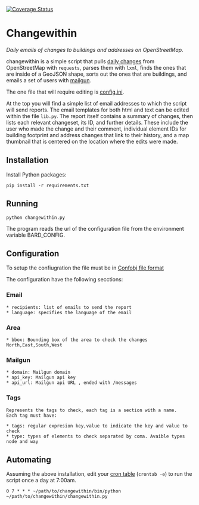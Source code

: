 [![Coverage Status](https://coveralls.io/repos/github/Xevib/changewithin/badge.svg?branch=master)](https://coveralls.io/github/Xevib/changewithin?branch=master)

# Changewithin

*Daily emails of changes to buildings and addresses on OpenStreetMap.*

changewithin is a simple script that pulls [daily changes](http://planet.openstreetmap.org/)
from OpenStreetMap with `requests`, parses them with `lxml`, finds the ones that are inside
of a GeoJSON shape, sorts out the ones that are buildings, and emails a set of users
with [mailgun](http://www.mailgun.com/).

The one file that will require editing is [config.ini](https://github.com/migurski/changewithin/blob/master/config.ini).

At the top you will find a simple list of email addresses to which the script
will send reports. The email templates for both html and text can be edited within
the file `lib.py`. The report itself contains a summary of changes, then lists
each relevant changeset, its ID, and further details. These include the user who
made the change and their comment, individual element IDs for building footprint
and address changes that link to their history, and a map thumbnail that is centered
on the location where the edits were made.


## Installation

Install Python packages:
    
    pip install -r requirements.txt


## Running

    python changewithin.py

The program reads the url of the configuration file from the environment variable BARD_CONFIG.

## Configuration

To setup the confiugration the file must be in [Confobj file format](http://configobj.readthedocs.io/en/latest/configobj.html#the-config-file-format)

The configuration have the following secctions:

### Email
    * recipients: list of emails to send the report
    * language: specifies the language of the email
    
    
### Area

    * bbox: Bounding box of the area to check the changes North,East,South,West

### Mailgun
    
    * domain: Mailgun domain
    * api_key: Mailgun api key
    * api_url: Mailgun api URL , ended with /messages
    
### Tags
    Represents the tags to check, each tag is a section with a name.
    Each tag must have:
    
    * tags: regular expresion key,value to indicate the key and value to check
    * type: types of elements to check separated by coma. Avaible types node and way
    
## Automating

Assuming the above installation, edit your [cron table](https://en.wikipedia.org/wiki/Cron) (`crontab -e`) to run the script once a day at 7:00am.

    0 7 * * * ~/path/to/changewithin/bin/python ~/path/to/changewithin/changewithin.py

